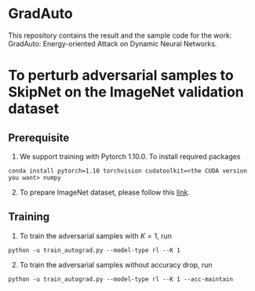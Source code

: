# GradAuto
This repository contains the result and the sample code for the work:
GradAuto: Energy-oriented Attack on Dynamic Neural Networks. 

# To perturb adversarial samples to SkipNet on the ImageNet validation dataset
## Prerequisite 
1. We support training with Pytorch 1.10.0. To install required packages
```
conda install pytorch=1.10 torchvision cudatoolkit=<the CUDA version you want> numpy
```

2. To prepare ImageNet dataset, please follow this [link](https://github.com/facebook/fb.resnet.torch/blob/master/INSTALL.md#download-the-imagenet-dataset).

## Training 
1. To train the adversarial samples with $K=1$, run
```
python -u train_autograd.py --model-type rl --K 1
```
2. To train the adversarial samples without accuracy drop, run
```
python -u train_autograd.py --model-type rl --K 1 --acc-maintain
```